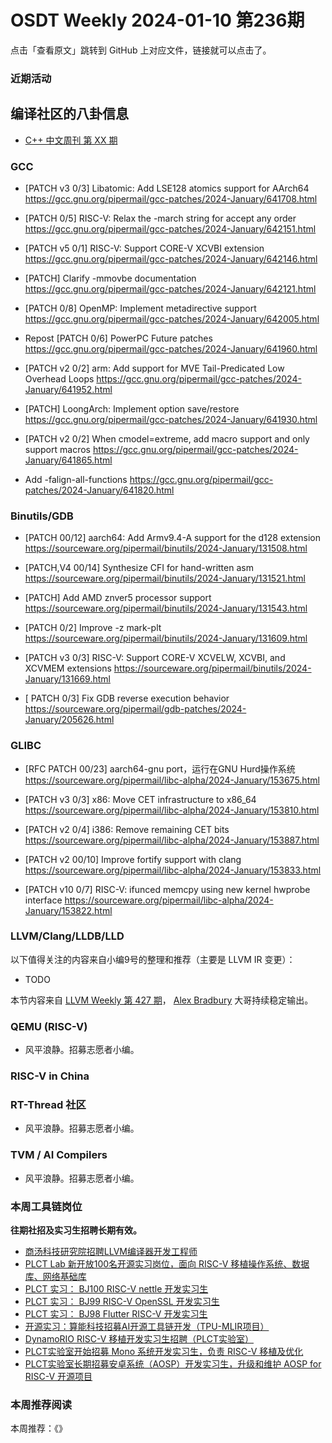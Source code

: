 # OSDT Weekly 2024-01-10 第236期

点击「查看原文」跳转到 GitHub 上对应文件，链接就可以点击了。

### 近期活动

## 编译社区的八卦信息

- [C++ 中文周刊 第 XX 期]()

### GCC

- [PATCH v3 0/3] Libatomic: Add LSE128 atomics support for AArch64
  https://gcc.gnu.org/pipermail/gcc-patches/2024-January/641708.html

- [PATCH 0/5] RISC-V: Relax the -march string for accept any order
  https://gcc.gnu.org/pipermail/gcc-patches/2024-January/642151.html

- [PATCH v5 0/1] RISC-V: Support CORE-V XCVBI extension
  https://gcc.gnu.org/pipermail/gcc-patches/2024-January/642146.html

- [PATCH] Clarify -mmovbe documentation
  https://gcc.gnu.org/pipermail/gcc-patches/2024-January/642121.html

- [PATCH 0/8] OpenMP: Implement metadirective support
  https://gcc.gnu.org/pipermail/gcc-patches/2024-January/642005.html

- Repost [PATCH 0/6] PowerPC Future patches
  https://gcc.gnu.org/pipermail/gcc-patches/2024-January/641960.html

- [PATCH v2 0/2] arm: Add support for MVE Tail-Predicated Low Overhead Loops
  https://gcc.gnu.org/pipermail/gcc-patches/2024-January/641952.html

- [PATCH] LoongArch: Implement option save/restore
  https://gcc.gnu.org/pipermail/gcc-patches/2024-January/641930.html

- [PATCH v2 0/2] When cmodel=extreme, add macro support and only support macros
  https://gcc.gnu.org/pipermail/gcc-patches/2024-January/641865.html

- Add -falign-all-functions
  https://gcc.gnu.org/pipermail/gcc-patches/2024-January/641820.html

### Binutils/GDB

- [PATCH 00/12] aarch64: Add Armv9.4-A support for the d128 extension
  https://sourceware.org/pipermail/binutils/2024-January/131508.html

- [PATCH,V4 00/14] Synthesize CFI for hand-written asm
  https://sourceware.org/pipermail/binutils/2024-January/131521.html

- [PATCH] Add AMD znver5 processor support
  https://sourceware.org/pipermail/binutils/2024-January/131543.html

- [PATCH 0/2] Improve -z mark-plt
  https://sourceware.org/pipermail/binutils/2024-January/131609.html

- [PATCH v3 0/3] RISC-V: Support CORE-V XCVELW, XCVBI, and XCVMEM extensions
  https://sourceware.org/pipermail/binutils/2024-January/131669.html

- [ PATCH 0/3] Fix GDB reverse execution behavior
  https://sourceware.org/pipermail/gdb-patches/2024-January/205626.html

### GLIBC

- [RFC PATCH 00/23] aarch64-gnu port，运行在GNU Hurd操作系统
  https://sourceware.org/pipermail/libc-alpha/2024-January/153675.html

- [PATCH v3 0/3] x86: Move CET infrastructure to x86_64
  https://sourceware.org/pipermail/libc-alpha/2024-January/153810.html

- [PATCH v2 0/4] i386: Remove remaining CET bits
  https://sourceware.org/pipermail/libc-alpha/2024-January/153887.html

- [PATCH v2 00/10] Improve fortify support with clang
  https://sourceware.org/pipermail/libc-alpha/2024-January/153833.html

- [PATCH v10 0/7] RISC-V: ifunced memcpy using new kernel hwprobe interface
  https://sourceware.org/pipermail/libc-alpha/2024-January/153822.html

### LLVM/Clang/LLDB/LLD


以下值得关注的内容来自小编9号的整理和推荐（主要是 LLVM IR 变更）：

- TODO

本节内容来自 [LLVM Weekly 第 427 期](http://llvmweekly.org/issue/427)，
[Alex Bradbury](https://www.linkedin.com/in/alex-bradbury/) 大哥持续稳定输出。

### QEMU (RISC-V)

- 风平浪静。招募志愿者小编。

### RISC-V in China

### RT-Thread 社区

- 风平浪静。招募志愿者小编。

### TVM / AI Compilers

- 风平浪静。招募志愿者小编。

### 本周工具链岗位

**往期社招及实习生招聘长期有效。**

- [商汤科技研究院招聘LLVM编译器开发工程师](https://mp.weixin.qq.com/s/4j-Qin8LFUJlzKzFIpIKpw)
- [PLCT Lab 新开放100名开源实习岗位，面向 RISC-V 移植操作系统、数据库、网络基础库](https://mp.weixin.qq.com/s/ebvIxcplB8Jtw18LMoXTTQ)
- [PLCT 实习： BJ100 RISC-V nettle 开发实习生](https://mp.weixin.qq.com/s/GEUKRlxILFpdHQbv-yxWQQ)
- [PLCT 实习： BJ99 RISC-V OpenSSL 开发实习生](https://mp.weixin.qq.com/s/pzy6sbW50r3aLw3Dt36oBQ)
- [PLCT 实习： BJ98 Flutter RISC-V 开发实习生](https://mp.weixin.qq.com/s/gQYT_rhtLE8jGg6WWAztDA)
- [开源实习：算能科技招募AI开源工具链开发（TPU-MLIR项目）](https://mp.weixin.qq.com/s/IBJh0ip4k11PzIMZecsWSw)
- [DynamoRIO RISC-V 移植开发实习生招聘（PLCT实验室）](https://mp.weixin.qq.com/s/J_5TjT6DOqeOXJXQI5VQxw)
- [PLCT实验室开始招募 Mono 系统开发实习生，负责 RISC-V 移植及优化](https://mp.weixin.qq.com/s/whEW7Hay1jIP1tBzIPay1A)
- [PLCT实验室长期招募安卓系统（AOSP）开发实习生，升级和维护 AOSP for RISC-V 开源项目](https://mp.weixin.qq.com/s/dJP2cEB1nex2inR5c-cJog)


### 本周推荐阅读

本周推荐：《》
